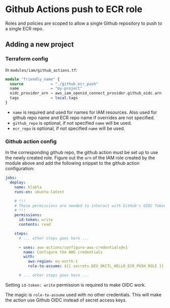 Github Actions push to ECR role
===============================

Roles and policies are scoped to allow a single Github repository to push
to a single ECR repo.


Adding a new project
--------------------

### Terraform config

In `modules/iam/github_actions.tf`:

```terraform
module "friendly_name" {
  source            = "./github_ecr_push"
  name              = "my-project"
  oidc_provider_arn = aws_iam_openid_connect_provider.github_oidc.arn
  tags              = local.tags
}
```

 - `name` is required and used for names for IAM resources. Also used for
   github repo name and ECR repo name if overrides are not specified.
 - `github_repo` is optional, if not specified `name` will be used.
 - `ecr_repo` is optional, if not specified `name` will be used.


### Github action config

In the corresponding github repo, the github action must be set up to use
the newly created role. Figure out the `arn` of the IAM role created by the
module above and add the following snippet to the github action
configuration:

```yaml
jobs:
  deploy:
    name: blabla
    runs-on: ubuntu-latest

    # !!!
    # These permissions are needed to interact with GitHub's OIDC Token endpoint.
    # !!!
    permissions:
      id-token: write
      contents: read

    steps:
      # ... other steps goes here ...

      - uses: aws-actions/configure-aws-credentials@v1
        name: Configure the AWS credentials
        with:
          aws-region: eu-north-1
          role-to-assume: ${{ secrets.DEV_OKCTL_HELLO_ECR_PUSH_ROLE }}

      # ... other steps goes here ...
```

Setting `id-token: write` permission is required to make OIDC work.

The magic is `role-to-assume` used with no other credentials. This will
make the action use Github OIDC instead of secret access keys.